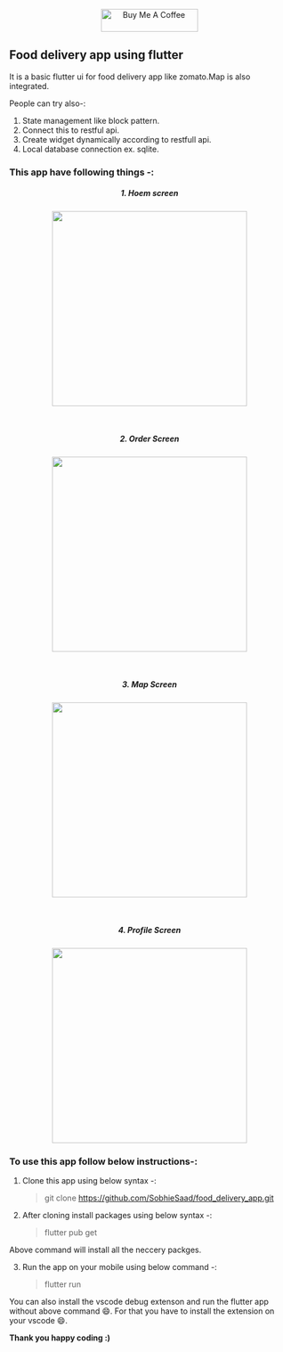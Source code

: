 
<a href="https://www.buymeacoffee.com/DevStack06" target="_blank"  align="center">
    <p  align="center">
   <img   src="https://cdn.buymeacoffee.com/buttons/default-orange.png" alt="Buy Me A Coffee" height="41" width="174">
   </p>
</a>

## Food delivery app using flutter

It is a basic flutter ui for food delivery app like zomato.Map is also integrated.

People can try also-:

1. State management like block pattern.
2. Connect this to restful api.
3. Create widget dynamically according to restfull api.
4. Local database connection ex. sqlite.


### This app have following things -:

<h5  align="center">1. Hoem screen</h5>
<p align="center" >
<img  src="https://github.com/balram0608/images/blob/master/1.png" width="350"></img>
</p>
<br>
<h5  align="center">2. Order Screen </h5>
<p align="center" >
<img src="https://github.com/balram0608/images/blob/master/2.png" width="350"></img>
</p>
<br>
<h5  align="center" >3. Map Screen </h5>
<p  align="center">
<img src="https://github.com/balram0608/images/blob/master/3.png" width="350"></img>
</p>
<br>
<h5  align="center">4. Profile Screen</h5>
<p  align="center">
<img src="https://github.com/balram0608/images/blob/master/4.png" width="350"></img>
</p>

### To use this app follow below instructions-:

1. Clone this app using below syntax -:

   > git clone https://github.com/SobhieSaad/food_delivery_app.git

2. After cloning install packages using below syntax -:
   > flutter pub get

Above command will install all the neccery packges.

3. Run the app on your mobile using below command -:
   > flutter run

You can also install the vscode debug extenson and run the flutter app without above command :smile:. For that you have to install the extension on your vscode :smile:.

**Thank you happy coding :)**
